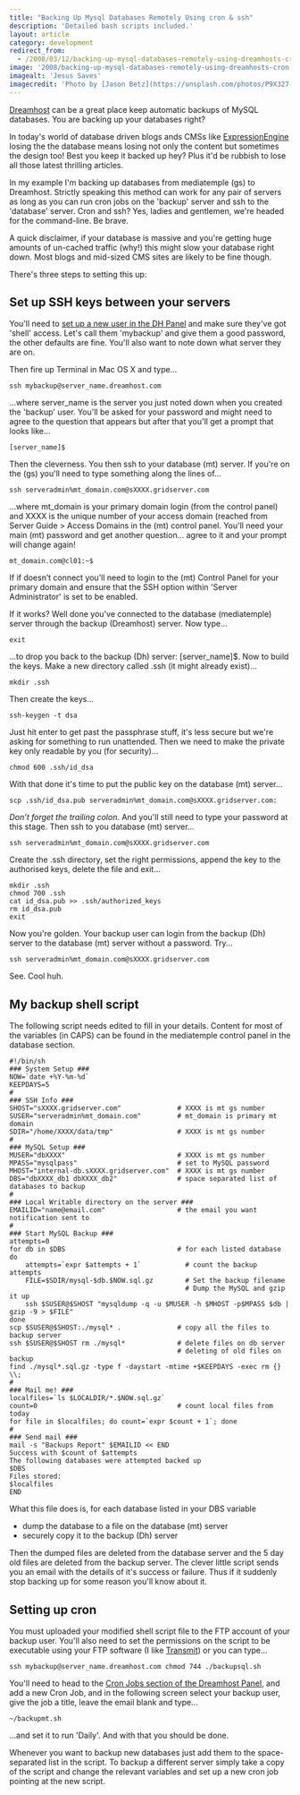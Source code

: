 ```yaml
---
title: "Backing Up Mysql Databases Remotely Using cron & ssh"
description: 'Detailed bash scripts included.'
layout: article
category: development
redirect_from:
  - /2008/03/12/backing-up-mysql-databases-remotely-using-dreamhosts-cron-and-ssh/
image: '2008/backing-up-mysql-databases-remotely-using-dreamhosts-cron-and-ssh'
imagealt: 'Jesus Saves'
imagecredit: 'Photo by [Jason Betz](https://unsplash.com/photos/P9X327-3UyI) on Unsplash'
---
```


[Dreamhost](http://www.dreamhost.com/r.cgi?134796) can be a great place keep automatic backups of MySQL databases. You are backing up your databases right?

In today's world of database driven blogs ands CMSs like [ExpressionEngine](http://expressionengine.com/index.php?affiliate=deepcalm) losing the the database means losing not only the content but sometimes the design too! Best you keep it backed up hey? Plus it'd be rubbish to lose all those latest thrilling articles.

In my example I'm backing up databases from mediatemple (gs) to Dreamhost. Strictly speaking this method can work for any pair of servers as long as you can run cron jobs on the 'backup' server and ssh to the 'database' server. Cron and ssh? Yes, ladies and gentlemen, we're headed for the command-line. Be brave.

A quick disclaimer, if your database is massive and you're getting huge amounts of un-cached traffic (why!) this might slow your database right down. Most blogs and mid-sized CMS sites are likely to be fine though.

There's three steps to setting this up:

## Set up SSH keys between your servers

You'll need to [set up a new user in the DH Panel](https://panel.dreamhost.com/index.cgi?tree=users.users) and make sure they've got 'shell' access. Let's call them 'mybackup' and give them a good password, the other defaults are fine. You'll also want to note down what server they are on.

Then fire up Terminal in Mac OS X and type...

```
ssh mybackup@server_name.dreamhost.com
```

...where server_name is the server you just noted down when you created the 'backup' user. You'll be asked for your password and might need to agree to the question that appears but after that you'll get a prompt that looks like...

```
[server_name]$
```

Then the cleverness. You then ssh to your database (mt) server. If you're on the (gs) you'll need to type something along the lines of...

```
ssh serveradmin%mt_domain.com@sXXXX.gridserver.com
```

...where mt_domain is your primary domain login (from the control panel) and XXXX is the unique number of your access domain (reached from Server Guide > Access Domains in the (mt) control panel. You'll need your main (mt) password and get another question... agree to it and your prompt will change again!

```
mt_domain.com@cl01:~$
```

If if doesn’t connect you'll need to login to the (mt) Control Panel for your primary domain and ensure that the SSH option within 'Server Administrator' is set to be enabled.

If it works? Well done you've connected to the database (mediatemple) server through the backup (Dreamhost) server. Now type...

```
exit
```

...to drop you back to the backup (Dh) server: [server_name]$. Now to build the keys. Make a new directory called .ssh (it might already exist)...

```
mkdir .ssh
```

Then create the keys...

```
ssh-keygen -t dsa
```

Just hit enter to get past the passphrase stuff, it's less secure but we're asking for something to run unattended. Then we need to make the private key only readable by you (for security)...

```
chmod 600 .ssh/id_dsa
```

With that done it's time to put the public key on the database (mt) server...

```
scp .ssh/id_dsa.pub serveradmin%mt_domain.com@sXXXX.gridserver.com:
```

*Don’t forget the trailing colon*. And you'll still need to type your password at this stage. Then ssh to you database (mt) server...

```
ssh serveradmin%mt_domain.com@sXXXX.gridserver.com
```

Create the .ssh directory, set the right permissions, append the key to the authorised keys, delete the file and exit...

```
mkdir .ssh
chmod 700 .ssh
cat id_dsa.pub >> .ssh/authorized_keys
rm id_dsa.pub
exit
```

Now you're golden. Your backup user can login from the backup (Dh) server to the database (mt) server without a password. Try...

```
ssh serveradmin%mt_domain.com@sXXXX.gridserver.com
```

See. Cool huh.

## My backup shell script

The following script needs edited to fill in your details. Content for most of the variables (in CAPS) can be found in the mediatemple control panel in the database section.

```
#!/bin/sh
### System Setup ###
NOW=`date +%Y-%m-%d`
KEEPDAYS=5
#
### SSH Info ###
SHOST="sXXXX.gridserver.com"              # XXXX is mt gs number
SUSER="serveradmin%mt_domain.com"         # mt_domain is primary mt domain
SDIR="/home/XXXX/data/tmp"                # XXXX is mt gs number
#
### MySQL Setup ###
MUSER="dbXXXX"                            # XXXX is mt gs number
MPASS="mysqlpass"                         # set to MySQL password
MHOST="internal-db.sXXXX.gridserver.com"  # XXXX is mt gs number
DBS="dbXXXX_db1 dbXXXX_db2"               # space separated list of databases to backup
#
### Local Writable directory on the server ###
EMAILID="name@email.com"                  # the email you want notification sent to
#
### Start MySQL Backup ###
attempts=0
for db in $DBS                            # for each listed database
do
    attempts=`expr $attempts + 1`           # count the backup attempts
    FILE=$SDIR/mysql-$db.$NOW.sql.gz        # Set the backup filename
                                            # Dump the MySQL and gzip it up
    ssh $SUSER@$SHOST "mysqldump -q -u $MUSER -h $MHOST -p$MPASS $db | gzip -9 > $FILE"
done
scp $SUSER@$SHOST:./mysql* .              # copy all the files to backup server
ssh $SUSER@$SHOST rm ./mysql*             # delete files on db server
                                          # deleting of old files on backup
find ./mysql*.sql.gz -type f -daystart -mtime +$KEEPDAYS -exec rm {} \\;
#
### Mail me! ###
localfiles=`ls $LOCALDIR/*.$NOW.sql.gz`
count=0                                   # count local files from today
for file in $localfiles; do count=`expr $count + 1`; done
#
### Send mail ###
mail -s "Backups Report" $EMAILID << END
Success with $count of $attempts
The following databases were attempted backed up
$DBS
Files stored:
$localfiles
END
```

What this file does is, for each database listed in your DBS variable

- dump the database to a file on the database (mt) server
- securely copy it to the backup (Dh) server

Then the dumped files are deleted from the database server and the 5 day old files are deleted from the backup server. The clever little script sends you an email with the details of it's success or failure. Thus if it suddenly stop backing up for some reason you'll know about it.

## Setting up cron

You must uploaded your modified shell script file to the FTP account of your backup user. You'll also need to set the permissions on the script to be executable using your FTP software (I like [Transmit](http://panic.com/transmit)) or you can type...

```
ssh mybackup@server_name.dreamhost.com chmod 744 ./backupsql.sh
```

You'll need to head to the [Cron Jobs section of the Dreamhost Panel](https://panel.dreamhost.com/index.cgi?tree=goodies.cron), and add a new Cron Job, and in the following screen select your backup user, give the job a title, leave the email blank and type...

```
~/backupmt.sh
```

...and set it to run 'Daily'. And with that you should be done.

Whenever you want to backup new databases just add them to the space-separated list in the script. To backup a different server simply take a copy of the script and change the relevant variables and set up a new cron job pointing at the new script.
